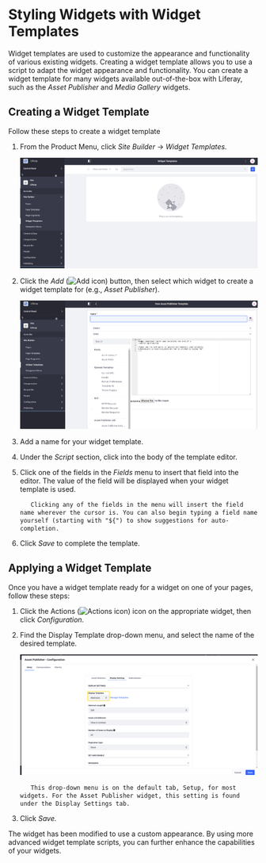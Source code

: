 # Styling Widgets with Widget Templates

Widget templates are used to customize the appearance and functionality of various existing widgets. Creating a widget template allows you to use a script to adapt the widget appearance and functionality. You can create a widget template for many widgets available out-of-the-box with Liferay, such as the _Asset Publisher_ and _Media Gallery_ widgets.

## Creating a Widget Template

Follow these steps to create a widget template

1. From the Product Menu, click _Site Builder_ → _Widget Templates._

    ![The Widget Template page.](./styling-widgets-with-widget-templates/images/01.png)

1. Click the _Add_ (![Add icon](../../../images/icon-add.png)) button, then select which widget to create a widget template for (e.g., _Asset Publisher_).

    ![The Widget Template creation page.](./styling-widgets-with-widget-templates/images/02.png)

1. Add a name for your widget template.

1. Under the _Script_ section, click into the body of the template editor.

1. Click one of the fields in the _Fields_ menu to insert that field into the editor. The value of the field will be displayed when your widget template is used.

    ```note::
       Clicking any of the fields in the menu will insert the field name wherever the cursor is. You can also begin typing a field name yourself (starting with "${") to show suggestions for auto-completion.
    ```

1. Click _Save_ to complete the template.

## Applying a Widget Template

Once you have a widget template ready for a widget on one of your pages, follow these steps:

1. Click the Actions (![Actions icon](../../../images/icon-actions.png)) icon on the appropriate widget, then click _Configuration._

1. Find the Display Template drop-down menu, and select the name of the desired template.

    ![The Display Template drop-down box in the Asset Publisher configuration.](./styling-widgets-with-widget-templates/images/03.png)

    ```note::
       This drop-down menu is on the default tab, Setup, for most widgets. For the Asset Publisher widget, this setting is found under the Display Settings tab.
    ```

1. Click _Save._

    <!-- screenshot -->

The widget has been modified to use a custom appearance. By using more advanced widget template scripts, you can further enhance the capabilities of your widgets.
